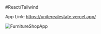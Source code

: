 

#React/Tailwind

App Link: https://uniterealestate.vercel.app/

![FurnitureShopApp](https://github.com/unitejohndalev/RealEstate_App/assets/91070572/79e4d92f-c424-41c0-81a6-6aa7c82d8138)
